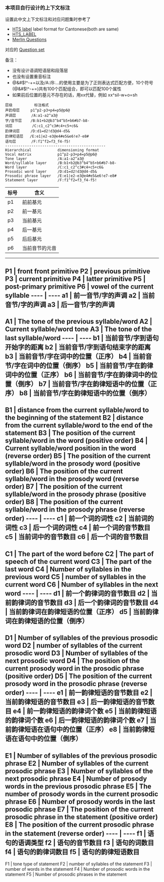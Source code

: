 ### 本项目自行设计的上下文标注

设置此中文上下文标注和对应问题集时参考了
* [HTS label](http://www.cs.columbia.edu/~ecooper/tts/lab_format.pdf)
label format for Cantonese(both are same)
* [HTS_LABEL](https://wiki.inf.ed.ac.uk/twiki/pub/CSTR/F0parametrisation/hts_lab_format.pdf)
* [Merlin Questions](https://github.com/CSTR-Edinburgh/merlin/tree/master/misc/questions)

对应的 [Question set](./questions-mandarin.hed)

备注：
* 没有设计语调短语层和段落层
* 也没有设置重音标注
* @&#$!^-+=以及/A:/B:...的使用主要是为了正则表达式匹配方便，10个符号(@&#$!^-+=)共有100个匹配组合，即可以匹配100个属性
* 如果前后位置的基元不存在的话，用xx代替，例如 xx^sil-w+o=sh 

```
层级          标注格式  
声韵母层     p1^p2-p3+p4=p5@p6@  
声调层       /A:a1-a2^a3@  
字/音节层    /B:b1+b2@b3^b4^b5+b6#b7-b8-  
词层         /C:c1_c2^c3#c4+c5+c6&  
韵律词层     /D:d1=d2!d3@d4-d5&  
韵律短语层   /E:e1|e2-e3@e4#e5&e6!e7-e8#  
语句层       /F:f1^f2=f3_f4-f5!
----------------------------------------------
Hierarchical            dimensioning format
Vocal matrix            p1^p2-p3+p4=p5@p6@
Tone layer              /A:a1-a2^a3@
Word/syllable layer     /B:b1+b2@b3^b4^b5+b6#b7-b8-
Word layer              /C:c1_c2^c3#c4+c5+c6&
Prosodic word layer     /D:d1=d2!d3@d4-d5&
Prosodic phrase layer   /E:e1|e2-e3@e4#e5&e6!e7-e8#
Statement layer         /F:f1^f2=f3_f4-f5!  
```
 
标号  |  含义
---- | ----
p1  |  前前基元
p2  |  前一基元
p3  |  当前基元
p4  |  后一基元
p5  |  后后基元
p6  |  当前音节的元音
----------------------------------------------
P1 | front front primitive
P2 | previous primitive
P3 | current primitive
P4 | latter primitive
P5 | post-primary primitive
P6 | vowel of the current syllable
---- | ----
a1  |  前一音节/字的声调
a2  |  当前音节/字的声调
a3  |  后一音节/字的声调
----------------------------------------------
A1 | The tone of the previous syllable/word
A2 | Current syllable/word tone
A3 | The tone of the last syllable/word
---- | ----
b1  |  当前音节/字到语句开始字的距离
b2  |  当前音节/字到语句结束字的距离
b3  |  当前音节/字在词中的位置（正序）
b4  |  当前音节/字在词中的位置（倒序）
b5  |  当前音节/字在韵律词中的位置（正序）
b6  |  当前音节/字在韵律词中的位置（倒序）
b7  |  当前音节/字在韵律短语中的位置（正序）
b8  |  当前音节/字在韵律短语中的位置（倒序）
----------------------------------------------
B1 | distance from the current syllable/word to the beginning of the statement
B2 | distance from the current syllable/word to the end of the statement
B3 | The position of the current syllable/word in the word (positive order)
B4 | Current syllable/word position in the word (reverse order)
B5 | The position of the current syllable/word in the prosody word (positive order)
B6 | The position of the current syllable/word in the prosody word (reverse order)
B7 | The position of the current syllable/word in the prosody phrase (positive order)
B8 | The position of the current syllable/word in the prosody phrase (reverse order)
---- | ----
c1  |  前一个词的词性
c2  |  当前词的词性
c3  |  后一个词的词性
c4  |  前一个词的音节数目
c5  |  当前词中的音节数目
c6  |  后一个词的音节数目
----------------------------------------------
C1 | The part of the word before
C2 | The part of speech of the current word
C3 | The part of the last word
C4 | Number of syllables in the previous word
C5 | number of syllables in the current word
C6 | Number of syllables in the next word
---- | ----
d1  |  前一个韵律词的音节数目
d2  |  当前韵律词的音节数目
d3  |  后一个韵律词的音节数目
d4  |  当前韵律词在韵律短语的位置（正序）
d5  |  当前韵律词在韵律短语的位置（倒序）
----------------------------------------------
D1 | Number of syllables of the previous prosodic word
D2 | number of syllables of the current prosodic word
D3 | Number of syllables of the next prosodic word
D4 | The position of the current prosody word in the prosodic phrase (positive order)
D5 | The position of the current prosody word in the prosodic phrase (reverse order)
---- | ----
e1  |  前一韵律短语的音节数目
e2  |  当前韵律短语的音节数目
e3  |  后一韵律短语的音节数目
e4  |  前一韵律短语的韵律词个数
e5  |  当前韵律短语的韵律词个数
e6  |  后一韵律短语的韵律词个数
e7  |  当前韵律短语在语句中的位置（正序）
e8  |  当前韵律短语在语句中的位置（倒序）
----------------------------------------------
E1 | Number of syllables of the previous prosodic phrase
E2 | Number of syllables of the current prosodic phrase
E3 | Number of syllables of the next prosodic phrase
E4 | Number of prosody words in the previous prosodic phrase
E5 | The number of prosody words in the current prosodic phrase
E6 | Number of prosody words in the last prosodic phrase
E7 | The position of the current prosodic phrase in the statement (positive order)
E8 | The position of the current prosodic phrase in the statement (reverse order)
---- | ----
f1  |  语句的语调类型
f2  |  语句的音节数目
f3  |  语句的词数目
f4  |  语句的韵律词数目
f5  |  语句的韵律短语数目
----------------------------------------------
F1 | tone type of statement
F2 | number of syllables of the statement
F3 | number of words in the statement
F4 | Number of prosodic words in the statement
F5 | Number of prosodic phrases in the statement